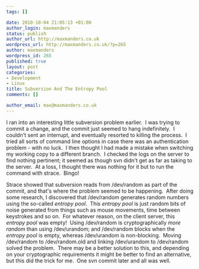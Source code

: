 ```yaml
--- 
tags: []

date: 2010-10-04 21:05:13 +01:00
author_login: maxmanders
status: publish
author_url: http://maxmanders.co.uk
wordpress_url: http://maxmanders.co.uk/?p=265
author: maxmanders
wordpress_id: 265
published: true
layout: post
categories: 
- Development
- Linux
title: Subversion And The Entropy Pool
comments: []

author_email: max@maxmanders.co.uk
---
```

I ran into an interesting little subversion problem earlier.&nbsp; I was trying to commit a change, and the commit just seemed to hang indefinitely.&nbsp; I couldn't sent an interrupt, and eventually resorted to killing the process.&nbsp; I tried all sorts of command line options in case there was an authentication problem - with no luck.&nbsp; I then thought I had made a mistake when switching my working copy to a different branch.&nbsp; I checked the logs on the server to find nothing pertinent; it seemed as though svn didn't get as far as taking to the server.&nbsp; At a loss, I thought there was nothing for it but to run the command with strace.&nbsp; Bingo!

Strace showed that subversion reads from /dev/random as part of the commit, and that's where the problem seemed to be happening.&nbsp; After doing some research, I discovered that /dev/random generates random numbers using the so-called <em>entropy pool</em>.&nbsp; This <em>entropy pool</em> is just random bits of noise generated from things such as mouse movements, time between keystrokes and so on.&nbsp; For whatever reason, on the client server, this <em>entropy pool</em> was empty!&nbsp; Using /dev/random is cryptographically <em>more random</em> than using /dev/urandom; and /dev/random blocks when the <em>entropy pool</em> is empty, whereas /dev/urandom is non-blocking.&nbsp; Moving /dev/random to /dev/random.old and linking /dev/urandom to /dev/random solved the problem.&nbsp; There may be a better solution to this, and depending on your cryptographic requirements it might be better to find an alternative, but this did the trick for me.&nbsp; One svn commit later and all was well.
